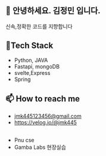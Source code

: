 ## 👋 안녕하세요. 김정민 입니다.
신속,정확한 코드를 지향합니다

## 👯Tech Stack
- Python, JAVA
- Fastapi, mongoDB
- svelte,Express
- Spring
  
  
## 📫 How to reach me
- jmk445123456@gmail.com
- https://velog.io/@jmk445

##
- Pnu cse
- Gamba Labs 현장실습



  

  
<!--
**jmk445/jmk445** is a ✨ _special_ ✨ repository because its `README.md` (this file) appears on your GitHub profile.

Here are some ideas to get you started:

- 🔭 I’m currently working on ...

- 👯 I’m looking to collaborate on ...
- 🤔 I’m looking for help with ...
- 💬 Ask me about ...
- 📫 How to reach me: ...
- 😄 Pronouns: ...
- ⚡ Fun fact: ...
-->
